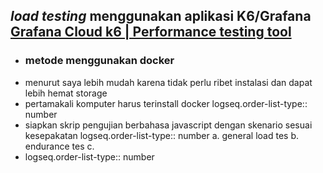 ## *load testing* menggunakan aplikasi K6/Grafana [Grafana Cloud k6 | Performance testing tool](https://grafana.com/products/cloud/k6/?src=k6io)
- ### metode menggunakan docker
- menurut saya lebih mudah karena tidak perlu ribet instalasi dan dapat lebih hemat storage
- pertamakali komputer harus terinstall docker
  logseq.order-list-type:: number
- siapkan skrip pengujian berbahasa javascript dengan skenario sesuai kesepakatan
  logseq.order-list-type:: number
  a. general load tes
  b. endurance tes
  c.
- logseq.order-list-type:: number